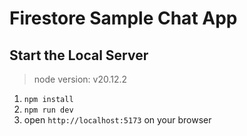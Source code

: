 # Firestore Sample Chat App

## Start the Local Server

> node version: v20.12.2

1. `npm install`
2. `npm run dev`
3. open `http://localhost:5173` on your browser
